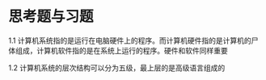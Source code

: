 # 思考题与习题

1.1 计算机系统指的是运行在电脑硬件上的程序。而计算机硬件指的是计算机的尸体组成，计算机软件指的是在系统上运行的程序。硬件和软件同样重要

1.2 计算机系统的层次结构可以分为五级，最上层的是高级语言组成的
